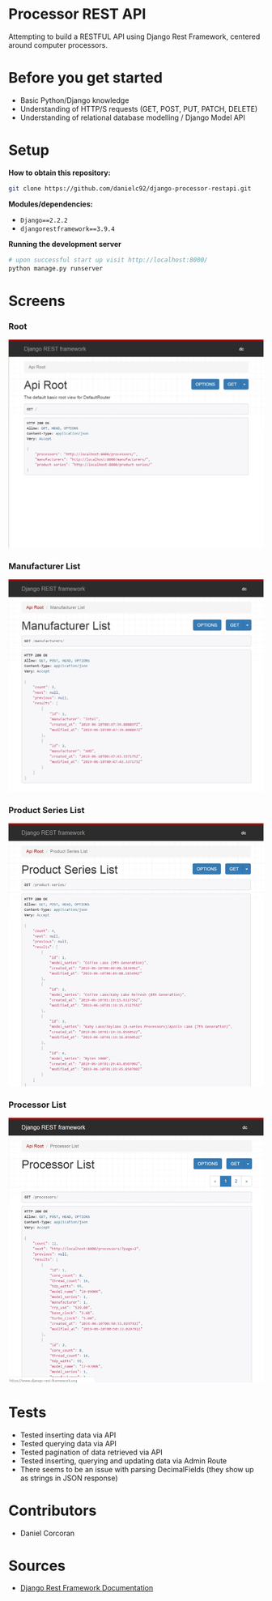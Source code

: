 # Processor REST API
Attempting to build a RESTFUL API using Django Rest Framework, centered around computer processors.

# Before you get started
- Basic Python/Django knowledge 
- Understanding of HTTP/S requests (GET, POST, PUT, PATCH, DELETE)
- Understanding of relational database modelling / Django Model API


# Setup
**How to obtain this repository:**
```sh
git clone https://github.com/danielc92/django-processor-restapi.git
```
**Modules/dependencies:**
- `Django==2.2.2`
- `djangorestframework==3.9.4`

**Running the development server**

```sh
# upon successful start up visit http://localhost:8000/
python manage.py runserver
```

# Screens

### Root

![Root View Image](https://github.com/danielc92/django-processor-restapi/blob/master/screens/api-root.jpg)

### Manufacturer List

![Manufacturer List Image](https://github.com/danielc92/django-processor-restapi/blob/master/screens/manufacturer-list.jpg)

### Product Series List

![Product Series List Image](https://github.com/danielc92/django-processor-restapi/blob/master/screens/product-series-list.jpg)

### Processor List

![Processor List Image](https://github.com/danielc92/django-processor-restapi/blob/master/screens/processor-list.jpg)


# Tests
- Tested inserting data via API
- Tested querying data via API
- Tested pagination of data retrieved via API
- Tested inserting, querying and updating data via Admin Route
- There seems to be an issue with parsing DecimalFields (they show up as strings in JSON response)

# Contributors
- Daniel Corcoran

# Sources
- [Django Rest Framework Documentation](https://www.django-rest-framework.org/tutorial/quickstart/)
